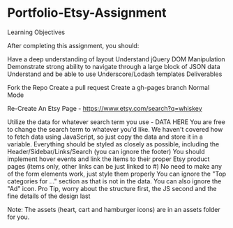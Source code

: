 # Portfolio-Etsy-Assignment

Learning Objectives

After completing this assignment, you should:

Have a deep understanding of layout
Understand jQuery DOM Manipulation
Demonstrate strong ability to navigate through a large block of JSON data
Understand and be able to use Underscore/Lodash templates
Deliverables

Fork the Repo
Create a pull request
Create a gh-pages branch
Normal Mode

Re-Create An Etsy Page - https://www.etsy.com/search?q=whiskey

Utilize the data for whatever search term you use - DATA HERE
You are free to change the search term to whatever you'd like.
We haven't covered how to fetch data using JavaScript, so just copy the data and store it in a variable.
Everything should be styled as closely as possible, including the Header/Sidebar/Links/Search (you can ignore the footer)
You should implement hover events and link the items to their proper Etsy product pages (items only, other links can be just linked to #)
No need to make any of the form elements work, just style them properly
You can ignore the "Top categories for ..." section as that is not in the data. You can also ignore the "Ad" icon.
Pro Tip, worry about the structure first, the JS second and the fine details of the design last

Note: The assets (heart, cart and hamburger icons) are in an assets folder for you.
